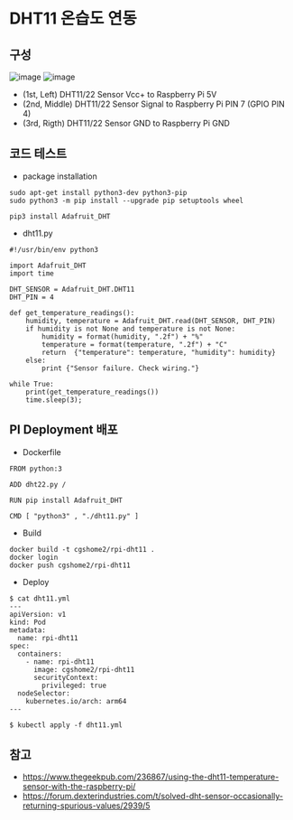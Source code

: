 # DHT11 온습도 연동 

## 구성
![image](https://user-images.githubusercontent.com/11453229/124472206-cbfd9480-ddd8-11eb-8183-6f22edd9f988.png)
![image](https://user-images.githubusercontent.com/11453229/126845447-dccd49af-436f-443f-9bc4-c0267c136618.png)
- (1st, Left) DHT11/22 Sensor Vcc+ to Raspberry Pi 5V
- (2nd, Middle) DHT11/22 Sensor Signal to Raspberry Pi PIN 7 (GPIO PIN 4)
- (3rd, Rigth) DHT11/22 Sensor GND to Raspberry Pi GND

## 코드 테스트
- package installation
```
sudo apt-get install python3-dev python3-pip
sudo python3 -m pip install --upgrade pip setuptools wheel

pip3 install Adafruit_DHT
```
- dht11.py
```
#!/usr/bin/env python3

import Adafruit_DHT
import time
 
DHT_SENSOR = Adafruit_DHT.DHT11
DHT_PIN = 4
 
def get_temperature_readings():
    humidity, temperature = Adafruit_DHT.read(DHT_SENSOR, DHT_PIN)
    if humidity is not None and temperature is not None:
        humidity = format(humidity, ".2f") + "%"
        temperature = format(temperature, ".2f") + "C"
        return  {"temperature": temperature, "humidity": humidity} 
    else:
        print {"Sensor failure. Check wiring."}

while True:
    print(get_temperature_readings())
    time.sleep(3);    
```

## PI Deployment 배포
- Dockerfile
```
FROM python:3

ADD dht22.py /

RUN pip install Adafruit_DHT

CMD [ "python3" , "./dht11.py" ]
```

- Build
```
docker build -t cgshome2/rpi-dht11 .
docker login
docker push cgshome2/rpi-dht11 
```
- Deploy
```
$ cat dht11.yml
---
apiVersion: v1
kind: Pod
metadata:
  name: rpi-dht11
spec:
  containers:
    - name: rpi-dht11
      image: cgshome2/rpi-dht11 
      securityContext:
        privileged: true
  nodeSelector:
    kubernetes.io/arch: arm64
---

$ kubectl apply -f dht11.yml
```

## 참고
- https://www.thegeekpub.com/236867/using-the-dht11-temperature-sensor-with-the-raspberry-pi/
- https://forum.dexterindustries.com/t/solved-dht-sensor-occasionally-returning-spurious-values/2939/5
